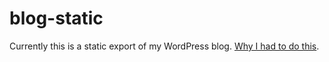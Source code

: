 # blog-static

Currently this is a static export of my WordPress blog. [Why I had to do this](https://blog.lgk.io/this-blog-is-now-static/).